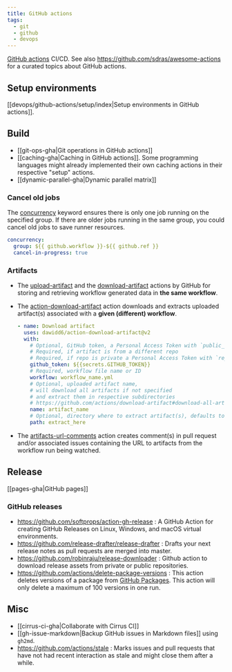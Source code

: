 ```yaml
---
title: GitHub actions
tags:
  - git
  - github
  - devops
---
```


[GitHub actions](https://docs.github.com/en/actions) CI/CD. See also https://github.com/sdras/awesome-actions for a curated topics about GitHub actions.

## Setup environments

[[devops/github-actions/setup/index|Setup environments in GitHub actions]].

## Build

+ [[git-ops-gha|Git operations in GitHub actions]]
+ [[caching-gha|Caching in GitHub actions]]. Some programming languages might already implemented their own caching actions in their respective "setup" actions.
+ [[dynamic-parallel-gha|Dynamic parallel matrix]]

### Cancel old jobs

The [concurrency](https://docs.github.com/en/actions/using-jobs/using-concurrency) keyword ensures there is only one job running on the specified group. If there are older jobs running in the same group, you could  cancel old jobs to save runner resources.

```yaml
concurrency:
  group: ${{ github.workflow }}-${{ github.ref }}
  cancel-in-progress: true
```

### Artifacts

- The [upload-artifact](https://github.com/actions/upload-artifact) and the [download-artifact](https://github.com/actions/download-artifact) actions by GitHub for storing and retrieving workflow generated data in **the same workflow**.
- The [action-download-artifact](https://github.com/dawidd6/action-download-artifact) action downloads and extracts uploaded artifact(s) associated with a **given (different) workflow**.

  ```yaml
  - name: Download artifact
    uses: dawidd6/action-download-artifact@v2
    with:
      # Optional, GitHub token, a Personal Access Token with `public_repo` scope if needed
      # Required, if artifact is from a different repo
      # Required, if repo is private a Personal Access Token with `repo` scope is needed
      github_token: ${{secrets.GITHUB_TOKEN}}
      # Required, workflow file name or ID
      workflow: workflow_name.yml
      # Optional, uploaded artifact name,
      # will download all artifacts if not specified
      # and extract them in respective subdirectories
      # https://github.com/actions/download-artifact#download-all-artifacts
      name: artifact_name
      # Optional, directory where to extract artifact(s), defaults to current directory
      path: extract_here
  ```

- The [artifacts-url-comments](https://github.com/tonyhallett/artifacts-url-comments) action creates comment(s) in pull request and/or associated issues containing the URL to artifacts from the workflow run being watched.


## Release

[[pages-gha|GitHub pages]]

### GitHub releases

+ https://github.com/softprops/action-gh-release : A GitHub Action for creating GitHub Releases on Linux, Windows, and macOS virtual environments.
+ https://github.com/release-drafter/release-drafter : Drafts your next release notes as pull requests are merged into master.
+ https://github.com/robinraju/release-downloader : Github action to download release assets from private or public repositories.
+ https://github.com/actions/delete-package-versions : This action deletes versions of a package from [GitHub Packages](https://github.com/features/packages). This action will only delete a maximum of 100 versions in one run.

## Misc

+ [[cirrus-ci-gha|Collaborate with Cirrus CI]]
+ [[gh-issue-markdown|Backup GitHub issues in Markdown files]] using `gh2md`.
+ https://github.com/actions/stale : Marks issues and pull requests that have not had recent interaction as stale and might close them after a while.
